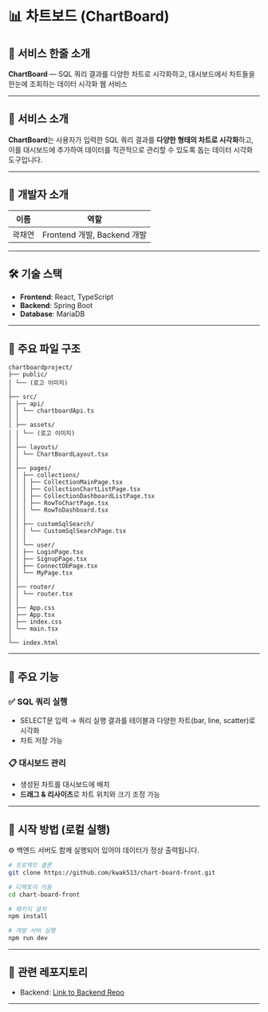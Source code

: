 # 📊 차트보드 (ChartBoard)

## 📢 서비스 한줄 소개  
**ChartBoard** — SQL 쿼리 결과를 다양한 차트로 시각화하고, 대시보드에서 차트들을 한눈에 조회하는 데이터 시각화 웹 서비스

---

## 📝 서비스 소개  
**ChartBoard**는 사용자가 입력한 SQL 쿼리 결과를 **다양한 형태의 차트로 시각화**하고, 이를 대시보드에 추가하여 데이터를 직관적으로 관리할 수 있도록 돕는 데이터 시각화 도구입니다.


---

## 👥 개발자 소개

| 이름   | 역할         |
|--------|--------------|
| 곽채연 | Frontend 개발, Backend 개발 |

---

## 🛠 기술 스택

- **Frontend**: React, TypeScript  
- **Backend**: Spring Boot  
- **Database**: MariaDB  

---

## 📁 주요 파일 구조
```
chartboardproject/
├── public/
│ └── (로고 이미지)
│
├── src/
│ ├── api/
│ │ └── chartboardApi.ts
│ │
│ ├── assets/
│ │ └── (로고 이미지)
│ │
│ ├── layouts/
│ │ └── ChartBoardLayout.tsx
│ │
│ ├── pages/
│ │ ├── collections/
│ │ │ ├── CollectionMainPage.tsx
│ │ │ ├── CollectionChartListPage.tsx
│ │ │ ├── CollectionDashboardListPage.tsx
│ │ │ ├── RowToChartPage.tsx
│ │ │ └── RowToDashboard.tsx
│ │ │
│ │ ├── customSqlSearch/
│ │ │ └── CustomSqlSearchPage.tsx
│ │ │
│ │ └── user/
│ │ ├── LoginPage.tsx
│ │ ├── SignupPage.tsx
│ │ ├── ConnectDbPage.tsx
│ │ └── MyPage.tsx
│ │
│ ├── router/
│ │ └── router.tsx
│ │
│ ├── App.css
│ ├── App.tsx
│ ├── index.css
│ └── main.tsx
│
└── index.html
```
---

## 📌 주요 기능

### ✅ SQL 쿼리 실행
- SELECT문 입력 → 쿼리 실행 결과를 테이블과 다양한 차트(bar, line, scatter)로 시각화
- 차트 저장 가능

### 📋 대시보드 관리
- 생성된 차트를 대시보드에 배치
- **드래그 & 리사이즈**로 차트 위치와 크기 조정 가능

---

## 🚀 시작 방법 (로컬 실행)
⚙️ 백엔드 서버도 함께 실행되어 있어야 데이터가 정상 출력됩니다.

```bash
# 프로젝트 클론
git clone https://github.com/kwak513/chart-board-front.git

# 디렉토리 이동
cd chart-board-front

# 패키지 설치
npm install

# 개발 서버 실행
npm run dev
```
---
## 🧩 관련 레포지토리
- Backend: [Link to Backend Repo](https://github.com/kwak513/chart-board-back)
---


